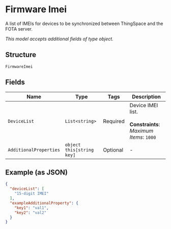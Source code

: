 
# Firmware Imei

A list of IMEIs for devices to be synchronized between ThingSpace and the FOTA server.

*This model accepts additional fields of type object.*

## Structure

`FirmwareImei`

## Fields

| Name | Type | Tags | Description |
|  --- | --- | --- | --- |
| `DeviceList` | `List<string>` | Required | Device IMEI list.<br><br>**Constraints**: *Maximum Items*: `1000` |
| `AdditionalProperties` | `object this[string key]` | Optional | - |

## Example (as JSON)

```json
{
  "deviceList": [
    "15-digit IMEI"
  ],
  "exampleAdditionalProperty": {
    "key1": "val1",
    "key2": "val2"
  }
}
```

